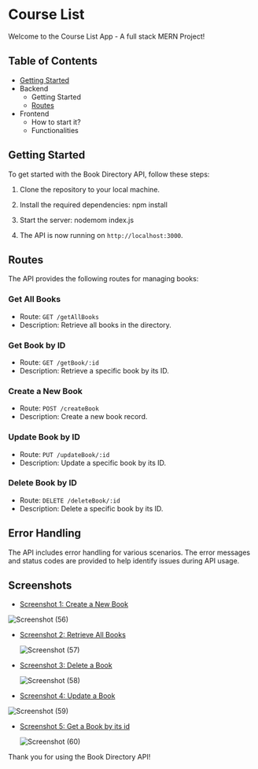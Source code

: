 # Course List

Welcome to the Course List App - A full stack MERN Project!

## Table of Contents

- [Getting Started](#getting-started)
- Backend
   - Getting Started
   - [Routes](#routes)
- Frontend
   - How to start it?
   - Functionalities  


## Getting Started

To get started with the Book Directory API, follow these steps:

1. Clone the repository to your local machine.

2. Install the required dependencies: npm install

3. Start the server: nodemom index.js

4. The API is now running on `http://localhost:3000`.

## Routes

The API provides the following routes for managing books:

### Get All Books

- Route: `GET /getAllBooks`
- Description: Retrieve all books in the directory.

### Get Book by ID

- Route: `GET /getBook/:id`
- Description: Retrieve a specific book by its ID.

### Create a New Book

- Route: `POST /createBook`
- Description: Create a new book record.

### Update Book by ID

- Route: `PUT /updateBook/:id`
- Description: Update a specific book by its ID.

### Delete Book by ID

- Route: `DELETE /deleteBook/:id`
- Description: Delete a specific book by its ID.

## Error Handling

The API includes error handling for various scenarios. The error messages and status codes are provided to help identify issues during API usage.

## Screenshots


- [Screenshot 1: Create a New Book](#)
  
![Screenshot (56)](https://github.com/SAUMYXA/NodeJS-Book-Directory-CRUD/assets/104627870/98b69247-d702-474b-9240-f72c132a89d4)

- [Screenshot 2: Retrieve All Books](#)
  
  ![Screenshot (57)](https://github.com/SAUMYXA/NodeJS-Book-Directory-CRUD/assets/104627870/c59634c2-bba7-4bdc-8530-07ad35d2b766)

- [Screenshot 3: Delete a Book](#)

  ![Screenshot (58)](https://github.com/SAUMYXA/NodeJS-Book-Directory-CRUD/assets/104627870/86867d0d-18b0-4748-a7aa-7922aa058b50)

- [Screenshot 4: Update a Book ](#)

![Screenshot (59)](https://github.com/SAUMYXA/NodeJS-Book-Directory-CRUD/assets/104627870/47963158-0eca-43c0-bac3-35b927d853e0)

- [Screenshot 5: Get a Book by its id ](#)

  ![Screenshot (60)](https://github.com/SAUMYXA/NodeJS-Book-Directory-CRUD/assets/104627870/b406b0f0-b3fa-4974-b6e3-b329e2ae9c8c)

Thank you for using the Book Directory API!
